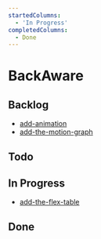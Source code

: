 ```yaml
---
startedColumns:
  - 'In Progress'
completedColumns:
  - Done
---
```


# BackAware

## Backlog

- [add-animation](tasks/add-animation.md)
- [add-the-motion-graph](tasks/add-the-motion-graph.md)

## Todo

## In Progress

- [add-the-flex-table](tasks/add-the-flex-table.md)

## Done

